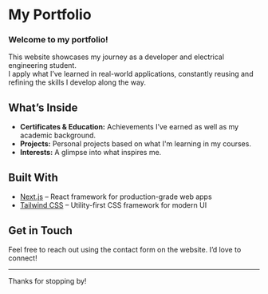 # My Portfolio

### Welcome to my portfolio!

This website showcases my journey as a developer and electrical engineering student.  
I apply what I’ve learned in real-world applications, constantly reusing and refining the skills I develop along the way.

## What’s Inside

- **Certificates & Education:** Achievements I’ve earned as well as my academic background.
- **Projects:** Personal projects based on what I'm learning in my courses.
- **Interests:** A glimpse into what inspires me.

## Built With

- [Next.js](https://nextjs.org/) – React framework for production-grade web apps  
- [Tailwind CSS](https://tailwindcss.com/) – Utility-first CSS framework for modern UI

## Get in Touch

Feel free to reach out using the contact form on the website. I’d love to connect!

---

Thanks for stopping by!

